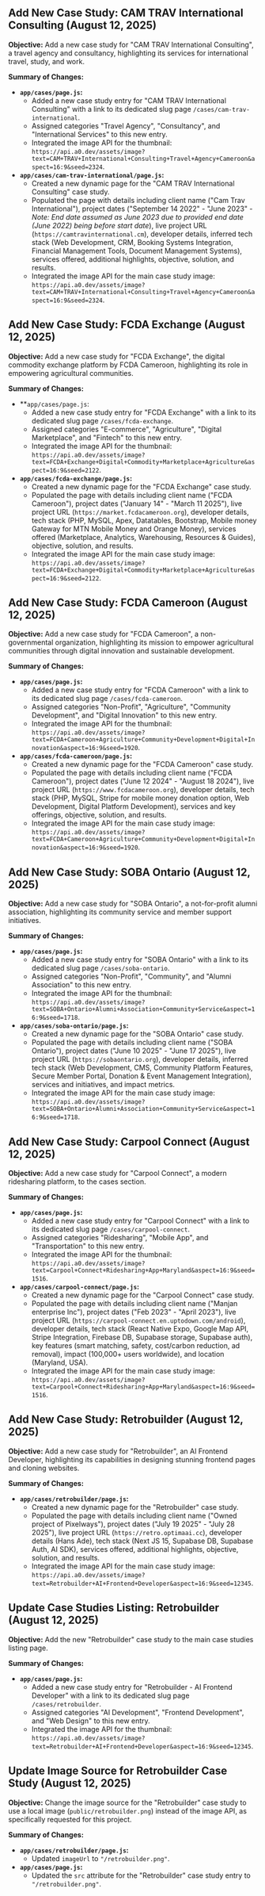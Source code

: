 ## Add New Case Study: CAM TRAV International Consulting (August 12, 2025)

**Objective:** Add a new case study for "CAM TRAV International Consulting", a travel agency and consultancy, highlighting its services for international travel, study, and work.

**Summary of Changes:**

-   **`app/cases/page.js`:**
    -   Added a new case study entry for "CAM TRAV International Consulting" with a link to its dedicated slug page `/cases/cam-trav-international`.
    -   Assigned categories "Travel Agency", "Consultancy", and "International Services" to this new entry.
    -   Integrated the image API for the thumbnail: `https://api.a0.dev/assets/image?text=CAM+TRAV+International+Consulting+Travel+Agency+Cameroon&aspect=16:9&seed=2324`.
-   **`app/cases/cam-trav-international/page.js`:**
    -   Created a new dynamic page for the "CAM TRAV International Consulting" case study.
    -   Populated the page with details including client name ("Cam Trav International"), project dates ("September 14 2022" - "June 2023" - *Note: End date assumed as June 2023 due to provided end date (June 2022) being before start date*), live project URL (`https://camtravinternational.cm`), developer details, inferred tech stack (Web Development, CRM, Booking Systems Integration, Financial Management Tools, Document Management Systems), services offered, additional highlights, objective, solution, and results.
    -   Integrated the image API for the main case study image: `https://api.a0.dev/assets/image?text=CAM+TRAV+International+Consulting+Travel+Agency+Cameroon&aspect=16:9&seed=2324`.

## Add New Case Study: FCDA Exchange (August 12, 2025)

**Objective:** Add a new case study for "FCDA Exchange", the digital commodity exchange platform by FCDA Cameroon, highlighting its role in empowering agricultural communities.

**Summary of Changes:**

-   **`app/cases/page.js`:
    -   Added a new case study entry for "FCDA Exchange" with a link to its dedicated slug page `/cases/fcda-exchange`.
    -   Assigned categories "E-commerce", "Agriculture", "Digital Marketplace", and "Fintech" to this new entry.
    -   Integrated the image API for the thumbnail: `https://api.a0.dev/assets/image?text=FCDA+Exchange+Digital+Commodity+Marketplace+Agriculture&aspect=16:9&seed=2122`.
-   **`app/cases/fcda-exchange/page.js`:**
    -   Created a new dynamic page for the "FCDA Exchange" case study.
    -   Populated the page with details including client name ("FCDA Cameroon"), project dates ("January 14" - "March 11 2025"), live project URL (`https://market.fcdacameroon.org`), developer details, tech stack (PHP, MySQL, Apex, Datatables, Bootstrap, Mobile money Gateway for MTN Mobile Money and Orange Money), services offered (Marketplace, Analytics, Warehousing, Resources & Guides), objective, solution, and results.
    -   Integrated the image API for the main case study image: `https://api.a0.dev/assets/image?text=FCDA+Exchange+Digital+Commodity+Marketplace+Agriculture&aspect=16:9&seed=2122`.

## Add New Case Study: FCDA Cameroon (August 12, 2025)

**Objective:** Add a new case study for "FCDA Cameroon", a non-governmental organization, highlighting its mission to empower agricultural communities through digital innovation and sustainable development.

**Summary of Changes:**

-   **`app/cases/page.js`:**
    -   Added a new case study entry for "FCDA Cameroon" with a link to its dedicated slug page `/cases/fcda-cameroon`.
    -   Assigned categories "Non-Profit", "Agriculture", "Community Development", and "Digital Innovation" to this new entry.
    -   Integrated the image API for the thumbnail: `https://api.a0.dev/assets/image?text=FCDA+Cameroon+Agriculture+Community+Development+Digital+Innovation&aspect=16:9&seed=1920`.
-   **`app/cases/fcda-cameroon/page.js`:**
    -   Created a new dynamic page for the "FCDA Cameroon" case study.
    -   Populated the page with details including client name ("FCDA Cameroon"), project dates ("June 12 2024" - "August 18 2024"), live project URL (`https://www.fcdacameroon.org`), developer details, tech stack (PHP, MySQL, Stripe for mobile money donation option, Web Development, Digital Platform Development), services and key offerings, objective, solution, and results.
    -   Integrated the image API for the main case study image: `https://api.a0.dev/assets/image?text=FCDA+Cameroon+Agriculture+Community+Development+Digital+Innovation&aspect=16:9&seed=1920`.

## Add New Case Study: SOBA Ontario (August 12, 2025)

**Objective:** Add a new case study for "SOBA Ontario", a not-for-profit alumni association, highlighting its community service and member support initiatives.

**Summary of Changes:**

-   **`app/cases/page.js`:**
    -   Added a new case study entry for "SOBA Ontario" with a link to its dedicated slug page `/cases/soba-ontario`.
    -   Assigned categories "Non-Profit", "Community", and "Alumni Association" to this new entry.
    -   Integrated the image API for the thumbnail: `https://api.a0.dev/assets/image?text=SOBA+Ontario+Alumni+Association+Community+Service&aspect=16:9&seed=1718`.
-   **`app/cases/soba-ontario/page.js`:**
    -   Created a new dynamic page for the "SOBA Ontario" case study.
    -   Populated the page with details including client name ("SOBA Ontario"), project dates ("June 10 2025" - "June 17 2025"), live project URL (`https://sobaontario.org`), developer details, inferred tech stack (Web Development, CMS, Community Platform Features, Secure Member Portal, Donation & Event Management Integration), services and initiatives, and impact metrics.
    -   Integrated the image API for the main case study image: `https://api.a0.dev/assets/image?text=SOBA+Ontario+Alumni+Association+Community+Service&aspect=16:9&seed=1718`.

## Add New Case Study: Carpool Connect (August 12, 2025)

**Objective:** Add a new case study for "Carpool Connect", a modern ridesharing platform, to the cases section.

**Summary of Changes:**

-   **`app/cases/page.js`:**
    -   Added a new case study entry for "Carpool Connect" with a link to its dedicated slug page `/cases/carpool-connect`.
    -   Assigned categories "Ridesharing", "Mobile App", and "Transportation" to this new entry.
    -   Integrated the image API for the thumbnail: `https://api.a0.dev/assets/image?text=Carpool+Connect+Ridesharing+App+Maryland&aspect=16:9&seed=1516`.
-   **`app/cases/carpool-connect/page.js`:**
    -   Created a new dynamic page for the "Carpool Connect" case study.
    -   Populated the page with details including client name ("Manjan enterprise Inc"), project dates ("Feb 2023" - "April 2023"), live project URL (`https://carpool-connect.en.uptodown.com/android`), developer details, tech stack (React Native Expo, Google Map API, Stripe Integration, Firebase DB, Supabase storage, Supabase auth), key features (smart matching, safety, cost/carbon reduction, ad removal), impact (100,000+ users worldwide), and location (Maryland, USA).
    -   Integrated the image API for the main case study image: `https://api.a0.dev/assets/image?text=Carpool+Connect+Ridesharing+App+Maryland&aspect=16:9&seed=1516`.

## Add New Case Study: Retrobuilder (August 12, 2025)

**Objective:** Add a new case study for "Retrobuilder", an AI Frontend Developer, highlighting its capabilities in designing stunning frontend pages and cloning websites.

**Summary of Changes:**

-   **`app/cases/retrobuilder/page.js`:**
    -   Created a new dynamic page for the "Retrobuilder" case study.
    -   Populated the page with details including client name ("Owned project of Pixelways"), project dates ("July 19 2025" - "July 28 2025"), live project URL (`https://retro.optimaai.cc`), developer details (Hans Ade), tech stack (Next JS 15, Supabase DB, Supabase Auth, AI SDK), services offered, additional highlights, objective, solution, and results.
    -   Integrated the image API for the main case study image: `https://api.a0.dev/assets/image?text=Retrobuilder+AI+Frontend+Developer&aspect=16:9&seed=12345`.

## Update Case Studies Listing: Retrobuilder (August 12, 2025)

**Objective:** Add the new "Retrobuilder" case study to the main case studies listing page.

**Summary of Changes:**

-   **`app/cases/page.js`:**
    -   Added a new case study entry for "Retrobuilder - AI Frontend Developer" with a link to its dedicated slug page `/cases/retrobuilder`.
    -   Assigned categories "AI Development", "Frontend Development", and "Web Design" to this new entry.
    -   Integrated the image API for the thumbnail: `https://api.a0.dev/assets/image?text=Retrobuilder+AI+Frontend+Developer&aspect=16:9&seed=12345`.

## Update Image Source for Retrobuilder Case Study (August 12, 2025)

**Objective:** Change the image source for the "Retrobuilder" case study to use a local image (`public/retrobuilder.png`) instead of the image API, as specifically requested for this project.

**Summary of Changes:**

-   **`app/cases/retrobuilder/page.js`:**
    -   Updated `imageUrl` to `"/retrobuilder.png"`.
-   **`app/cases/page.js`:**
    -   Updated the `src` attribute for the "Retrobuilder" case study entry to `"/retrobuilder.png"`.